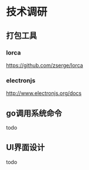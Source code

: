 # 技术调研

## 打包工具

### lorca 

https://github.com/zserge/lorca

### electronjs

http://www.electronjs.org/docs

## go调用系统命令

todo

## UI界面设计

todo 
